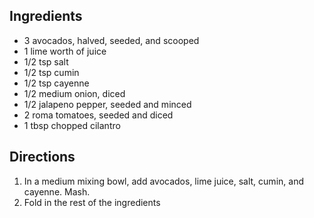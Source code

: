 Ingredients
-----------
* 3 avocados, halved, seeded, and scooped
* 1 lime worth of juice
* 1/2 tsp salt
* 1/2 tsp cumin
* 1/2 tsp cayenne
* 1/2 medium onion, diced
* 1/2 jalapeno pepper, seeded and minced
* 2 roma tomatoes, seeded and diced
* 1 tbsp chopped cilantro

Directions
----------
1. In a medium mixing bowl, add avocados, lime juice, salt, cumin, and cayenne. Mash.
2. Fold in the rest of the ingredients
